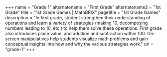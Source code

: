 +++
name = "Grade 1"
alternatename = "First Grade"
alternatename2 = "1st Grade"
title = "1st Grade Games | MathBRIX"
pagetitle = "1st Grade Games"
description = "In first grade, student strengthen their understanding of operations and learn a variety of strategies (making 10, decomposing numbers leading to 10, etc.) to help them solve these operations. First grade also introduces place value, and addition and subtraction within 100. On-screen manipulatives help students visualize math problems and gain conceptual insights into how and why the various strategies work."
url = "grade-1"
+++